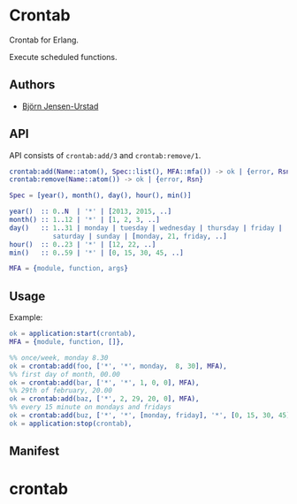 # Crontab

Crontab for Erlang.

Execute scheduled functions.

## Authors

* [Björn Jensen-Urstad](mailto:bjorn.jensen.urstad@gmail.com)

## API

API consists of `crontab:add/3` and `crontab:remove/1`.

```erlang
crontab:add(Name::atom(), Spec::list(), MFA::mfa()) -> ok | {error, Rsn}
crontab:remove(Name::atom()) -> ok | {error, Rsn}
```

```erlang
Spec = [year(), month(), day(), hour(), min()]

year()  :: 0..N  | '*' | [2013, 2015, ..]
month() :: 1..12 | '*' | [1, 2, 3, ..]
day()   :: 1..31 | monday | tuesday | wednesday | thursday | friday |
           saturday | sunday | [monday, 21, friday, ..]
hour()  :: 0..23 | '*' | [12, 22, ..]
min()   :: 0..59 | '*' | [0, 15, 30, 45, ..]

MFA = {module, function, args}
```

## Usage

Example:

```erlang
ok = application:start(crontab),
MFA = {module, function, []},

%% once/week, monday 8.30
ok = crontab:add(foo, ['*', '*', monday,  8, 30], MFA),
%% first day of month, 00.00
ok = crontab:add(bar, ['*', '*', 1, 0, 0], MFA),
%% 29th of february, 20.00
ok = crontab:add(baz, ['*', 2, 29, 20, 0], MFA),
%% every 15 minute on mondays and fridays
ok = crontab:add(buz, ['*', '*', [monday, friday], '*', [0, 15, 30, 45]], MFA),
ok = application:stop(crontab),
```

## Manifest
# crontab
